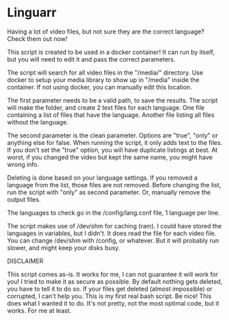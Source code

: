 # Linguarr
Having a lot of video files, but not sure they are the correct language? Check them out now!

This script is created to be used in a docker container! It can run by itself, but you will need to edit it and pass the correct parameters.

The script will search for all video files in the "/media/" directory. Use docker to setup your media library to show up in "/media" inside the container. If not using docker, you can manually edit this location.

The first parameter needs to be a valid path, to save the results. The script will make the folder, and create 2 text files for each language. One file containing a list of files that have the language. Another file listing all files without the language.

The second parameter is the clean parameter. Options are "true", "only" or anything else for false. When running the script, it only adds text to the files. If you don't set the "true" option, you will have duplicate listings at best. At worst, if you changed the video but kept the same name, you might have wrong info.

Deleting is done based on your language settings. If you removed a language from the list, those files are not removed. Before changing the list, run the script with "only" as second parameter. Or, manually remove the output files.

The languages to check go in the /config/lang.conf file, 1 language per line.

The script makes use of /dev/shm for caching (ram). I could have stored the languages in variables, but I didn't. It does read the file for each video file. You can change /dev/shm with /config, or whatever. But it will probably run slower, and might keep your disks busy.

DISCLAIMER

This script comes as-is. It works for me, I can not guarantee it will work for you!
I tried to make it as secure as possible. By default nothing gets deleted, you have to tell it to do so. If your files get deleted (almost impossible) or corrupted, I can't help you.
This is my first real bash script. Be nice! This does what I wanted it to do. It's not pretty, not the most optimal code, but it works. For me at least.
